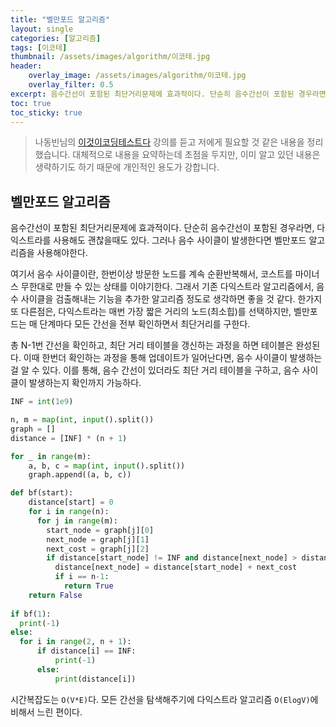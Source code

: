 ```yaml
---
title: "벨만포드 알고리즘"
layout: single
categories: [알고리즘]
tags: [이코테]
thumbnail: /assets/images/algorithm/이코테.jpg
header:
    overlay_image: /assets/images/algorithm/이코테.jpg
    overlay_filter: 0.5
excerpt: 음수간선이 포함된 최단거리문제에 효과적이다. 단순히 음수간선이 포함된 경우라면, 다익스트라를 사용해도 괜찮을때도 있다. 그러나 음수 사이클이 발생한다면 벨만포드 알고리즘을 사용해야한다.
toc: true
toc_sticky: true
---
```


> 나동빈님의 [이것이코딩테스트다](https://www.youtube.com/playlist?list=PLRx0vPvlEmdAghTr5mXQxGpHjWqSz0dgC) 강의를 듣고 저에게 필요할 것 같은 내용을 정리했습니다.
> 대체적으로 내용을 요약하는데 초점을 두지만, 이미 알고 있던 내용은 생략하기도 하기 때문에 개인적인 용도가 강합니다.

## 벨만포드 알고리즘

음수간선이 포함된 최단거리문제에 효과적이다. 단순히 음수간선이 포함된 경우라면, 다익스트라를 사용해도 괜찮을때도 있다. 그러나 음수 사이클이 발생한다면 벨만포드 알고리즘을 사용해야한다.

여기서 음수 사이클이란, 한번이상 방문한 노드를 계속 순환반복해서, 코스트를 마이너스 무한대로 만들 수 있는 상태를 이야기한다. 그래서 기존 다익스트라 알고리즘에서, 음수 사이클을 검출해내는 기능을 추가한 알고리즘 정도로 생각하면 좋을 것 같다. 한가지 또 다른점은, 다익스트라는 매번 가장 짧은 거리의 노드(최소힙)를 선택하지만, 벨만포드는 매 단계마다 모든 간선을 전부 확인하면서 최단거리를 구한다.

총 N-1번 간선을 확인하고, 최단 거리 테이블을 갱신하는 과정을 하면 테이블은 완성된다. 이때 한번더 확인하는 과정을 통해 업데이트가 일어난다면, 음수 사이클이 발생하는 걸 알 수 있다. 이를 통해, 음수 간선이 있더라도 최단 거리 테이블을 구하고, 음수 사이클이 발생하는지 확인까지 가능하다.

```python
INF = int(1e9)

n, m = map(int, input().split())
graph = []
distance = [INF] * (n + 1)

for _ in range(m):
    a, b, c = map(int, input().split())
    graph.append((a, b, c))

def bf(start):
    distance[start] = 0
    for i in range(n):
      for j in range(m):
        start_node = graph[j][0]
        next_node = graph[j][1]
        next_cost = graph[j][2]
        if distance[start_node] != INF and distance[next_node] > distance[start_node] + next_cost:
          distance[next_node] = distance[start_node] + next_cost
          if i == n-1:
            return True
    return False
  
if bf(1):
  print(-1)
else:
  for i in range(2, n + 1):
      if distance[i] == INF:
          print(-1)
      else:
          print(distance[i])
```

시간복잡도는 `O(V*E)`다. 모든 간선을 탐색해주기에 다익스트라 알고리즘 `O(ElogV)`에 비해서 느린 편이다.